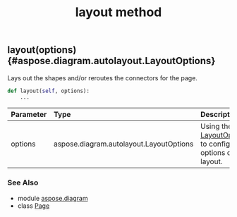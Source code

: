 ﻿---
title: layout method
second_title: Aspose.Diagram for Python via .NET API References
description: 
type: docs
weight: 250
url: /python-net/aspose.diagram/page/layout/
is_root: false
---

## layout(options) {#aspose.diagram.autolayout.LayoutOptions}

Lays out the shapes and/or reroutes the connectors for the page.



```python
def layout(self, options):
    ...
```


| Parameter | Type | Description |
| :- | :- | :- |
| options | aspose.diagram.autolayout.LayoutOptions | Using the [LayoutOptions](/diagram/python-net/aspose.diagram.autolayout/layoutoptions) to configure options of layout. |



### See Also
* module [aspose.diagram](../../)
* class [Page](/diagram/python-net/aspose.diagram/page)
